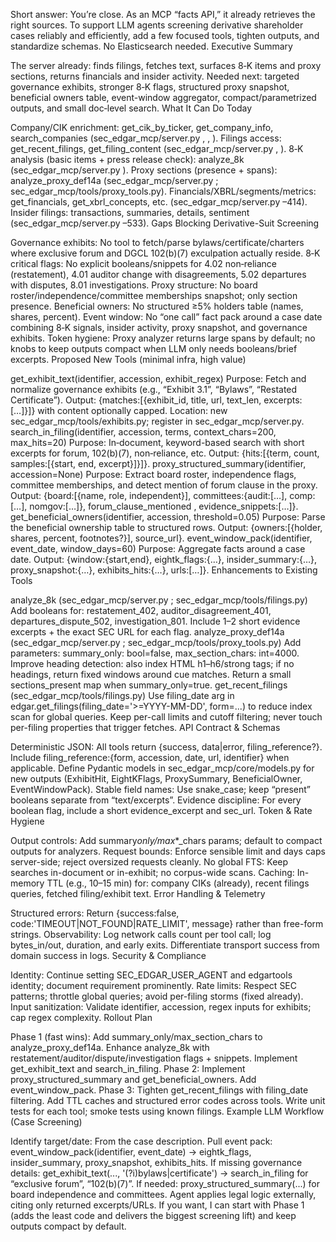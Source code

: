 Short answer: You’re close. As an MCP “facts API,” it already retrieves the right sources. To support LLM agents screening derivative shareholder cases reliably and efficiently, add a few focused tools, tighten outputs, and standardize schemas. No Elasticsearch needed.
Executive Summary

The server already: finds filings, fetches text, surfaces 8‑K items and proxy sections, returns financials and insider activity.
Needed next: targeted governance exhibits, stronger 8‑K flags, structured proxy snapshot, beneficial owners table, event-window aggregator, compact/parametrized outputs, and small doc‑level search.
What It Can Do Today

Company/CIK enrichment: get_cik_by_ticker, get_company_info, search_companies (sec_edgar_mcp/server.py
,
,
).
Filings access: get_recent_filings, get_filing_content (sec_edgar_mcp/server.py
,
).
8‑K analysis (basic items + press release check): analyze_8k (sec_edgar_mcp/server.py
).
Proxy sections (presence + spans): analyze_proxy_def14a (sec_edgar_mcp/server.py
; sec_edgar_mcp/tools/proxy_tools.py).
Financials/XBRL/segments/metrics: get_financials, get_xbrl_concepts, etc. (sec_edgar_mcp/server.py
–414).
Insider filings: transactions, summaries, details, sentiment (sec_edgar_mcp/server.py
–533).
Gaps Blocking Derivative-Suit Screening

Governance exhibits: No tool to fetch/parse bylaws/certificate/charters where exclusive forum and DGCL 102(b)(7) exculpation actually reside.
8‑K critical flags: No explicit booleans/snippets for 4.02 non‑reliance (restatement), 4.01 auditor change with disagreements, 5.02 departures with disputes, 8.01 investigations.
Proxy structure: No board roster/independence/committee memberships snapshot; only section presence.
Beneficial owners: No structured ≥5% holders table (names, shares, percent).
Event window: No “one call” fact pack around a case date combining 8‑K signals, insider activity, proxy snapshot, and governance exhibits.
Token hygiene: Proxy analyzer returns large spans by default; no knobs to keep outputs compact when LLM only needs booleans/brief excerpts.
Proposed New Tools (minimal infra, high value)

get_exhibit_text(identifier, accession, exhibit_regex)
Purpose: Fetch and normalize governance exhibits (e.g., “Exhibit 3.1”, “Bylaws”, “Restated Certificate”).
Output: {matches:[{exhibit_id, title, url, text_len, excerpts:[…]}]} with content optionally capped.
Location: new sec_edgar_mcp/tools/exhibits.py; register in sec_edgar_mcp/server.py.
search_in_filing(identifier, accession, terms, context_chars=200, max_hits=20)
Purpose: In‑document, keyword-based search with short excerpts for forum, 102(b)(7), non‑reliance, etc.
Output: {hits:[{term, count, samples:[{start, end, excerpt}]}]}.
proxy_structured_summary(identifier, accession=None)
Purpose: Extract board roster, independence flags, committee memberships, and detect mention of forum clause in the proxy.
Output: {board:[{name, role, independent}], committees:{audit:[…], comp:[…], nomgov:[…]}, forum_clause_mentioned
, evidence_snippets:[…]}.
get_beneficial_owners(identifier, accession, threshold=0.05)
Purpose: Parse the beneficial ownership table to structured rows.
Output: {owners:[{holder, shares, percent, footnotes?}], source_url}.
event_window_pack(identifier, event_date, window_days=60)
Purpose: Aggregate facts around a case date.
Output: {window:{start,end}, eightk_flags:{…}, insider_summary:{…}, proxy_snapshot:{…}, exhibits_hits:{…}, urls:[…]}.
Enhancements to Existing Tools

analyze_8k (sec_edgar_mcp/server.py
; sec_edgar_mcp/tools/filings.py)
Add booleans for: restatement_402, auditor_disagreement_401, departures_dispute_502, investigation_801.
Include 1–2 short evidence excerpts + the exact SEC URL for each flag.
analyze_proxy_def14a (sec_edgar_mcp/server.py
; sec_edgar_mcp/tools/proxy_tools.py)
Add parameters: summary_only: bool=false, max_section_chars: int=4000.
Improve heading detection: also index HTML h1–h6/strong tags; if no headings, return fixed windows around cue matches.
Return a small sections_present map when summary_only=true.
get_recent_filings (sec_edgar_mcp/tools/filings.py)
Use filing_date arg in edgar.get_filings(filing_date='>=YYYY-MM-DD', form=...) to reduce index scan for global queries.
Keep per-call limits and cutoff filtering; never touch per-filing properties that trigger fetches.
API Contract & Schemas

Deterministic JSON:
All tools return {success, data|error, filing_reference?}. Include filing_reference:{form, accession, date, url, identifier} when applicable.
Define Pydantic models in sec_edgar_mcp/core/models.py for new outputs (ExhibitHit, EightKFlags, ProxySummary, BeneficialOwner, EventWindowPack).
Stable field names:
Use snake_case; keep “present” booleans separate from “text/excerpts”.
Evidence discipline:
For every boolean flag, include a short evidence_excerpt and sec_url.
Token & Rate Hygiene

Output controls:
Add summary*only/max*\*\_chars params; default to compact outputs for analyzers.
Request bounds:
Enforce sensible limit and days caps server-side; reject oversized requests cleanly.
No global FTS:
Keep searches in-document or in-exhibit; no corpus-wide scans.
Caching:
In-memory TTL (e.g., 10–15 min) for: company CIKs (already), recent filings queries, fetched filing/exhibit text.
Error Handling & Telemetry

Structured errors:
Return {success:false, code:'TIMEOUT|NOT_FOUND|RATE_LIMIT', message} rather than free-form strings.
Observability:
Log network calls count per tool call; log bytes_in/out, duration, and early exits.
Differentiate transport success from domain success in logs.
Security & Compliance

Identity:
Continue setting SEC_EDGAR_USER_AGENT and edgartools identity; document requirement prominently.
Rate limits:
Respect SEC patterns; throttle global queries; avoid per-filing storms (fixed already).
Input sanitization:
Validate identifier, accession, regex inputs for exhibits; cap regex complexity.
Rollout Plan

Phase 1 (fast wins):
Add summary_only/max_section_chars to analyze_proxy_def14a.
Enhance analyze_8k with restatement/auditor/dispute/investigation flags + snippets.
Implement get_exhibit_text and search_in_filing.
Phase 2:
Implement proxy_structured_summary and get_beneficial_owners.
Add event_window_pack.
Phase 3:
Tighten get_recent_filings with filing_date filtering.
Add TTL caches and structured error codes across tools.
Write unit tests for each tool; smoke tests using known filings.
Example LLM Workflow (Case Screening)

Identify target/date: From the case description.
Pull event pack:
event_window_pack(identifier, event_date) → eightk_flags, insider_summary, proxy_snapshot, exhibits_hits.
If missing governance details:
get_exhibit_text(..., '(?i)bylaws|certificate') → search_in_filing for “exclusive forum”, “102(b)(7)”.
If needed:
proxy_structured_summary(...) for board independence and committees.
Agent applies legal logic externally, citing only returned excerpts/URLs.
If you want, I can start with Phase 1 (adds the least code and delivers the biggest screening lift) and keep outputs compact by default.
